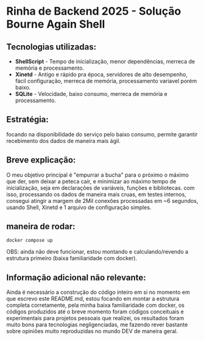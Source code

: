 # Rinha de Backend 2025 - Solução Bourne Again Shell

## Tecnologias utilizadas:
- **ShellScript** - Tempo de inicialização, menor dependências, merreca de memória e processamento.
- **Xinetd** - Antigo e rápido pra época, servidores de alto desempenho, fácil configuração, merreca de memória, processamento variavel porém baixo.
- **SQLite** - Velocidade, baixo consumo, merreca de memória e processamento.

## Estratégia:
focando na disponibilidade do serviço pelo baixo consumo, permite garantir recebimento dos dados de maneira mais ágil.

## Breve explicação:
 O meu objetivo principal é "empurrar a bucha" para o próximo o máximo que der, sem deixar a peteca cair, e minimizar ao máximo tempo de inicialização, seja em declarações de variáveis, funções e bibliotecas. com isso, processando os dados de maneira mais cruas, em testes internos, consegui atingir a margem de 2Mil conexões processadas em ~6 segundos, usando Shell, Xinetd e 1 arquivo de configuração simples.

## maneira de rodar:
```
docker compose up
```
OBS: ainda não deve funcionar, estou montando e calculando/revendo a estrutura primeiro (baixa familiaridade com docker).

## Informação adicional não relevante:
 Ainda é necessário a construção do código inteiro em si no momento em que escrevo este README.md, estou focando em montar a estrutura completa corretamente, pela minha baixa familiaridade com docker, os códigos produzidos até o breve momento foram códigos conceituais e experimentais para projetos pessoais que realizei, os resultados foram muito bons para tecnologias negligenciadas, me fazendo rever bastante sobre opiniões muito reproduzidas no mundo DEV de maneira geral.
